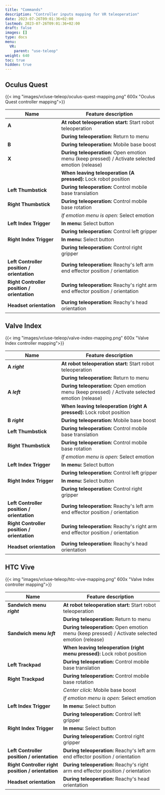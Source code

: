 ```yaml
---
title: "Commands"
description: "Controller inputs mapping for VR teleoperation"
date: 2023-07-26T09:01:36+02:00
lastmod: 2023-07-26T09:01:36+02:00
draft: false
images: []
type: docs
menu:
  VR:
    parent: "use-teleop"
weight: 640
toc: true
hidden: true
---
```


## Oculus Quest

{{< img "images/vr/use-teleop/oculus-quest-mapping.png" 600x "Oculus Quest controller mapping">}}

|Name|Feature description |
|----|--------------------|
|**A**|**At robot teleoperation start:** Start robot teleoperation|
|       |**During teleoperation:** Return to menu|
|**B**|**During teleoperation:** Mobile base boost|
|**X**|**During teleoperation:** Open emotion menu (keep pressed) / Activate selected emotion (release)|
|       |**When leaving teleoperation (A pressed):** Lock robot position|
|**Left Thumbstick**|**During teleoperation:** Control mobile base translation|
|**Right Thumbstick**|**During teleoperation:** Control mobile base rotation|
|                  |*If emotion menu is open:* Select emotion|
|**Left Index Trigger**|**In menu:** Select button|
|                      |**During teleoperation:** Control left gripper|
|**Right Index Trigger**|**In menu:** Select button|
|                       |**During teleoperation:** Control right gripper|
|**Left Controller position / orientation**|**During teleoperation:** Reachy's left arm end effector position / orientation|
|**Right Controller position / orientation**|**During teleoperation:** Reachy's right arm end effector position / orientation|
|**Headset orientation**|**During teleoperation:** Reachy's head orientation|


## Valve Index

{{< img "images/vr/use-teleop/valve-index-mapping.png" 600x "Valve Index controller mapping">}}

|Name|Feature description |
|----|--------------------|
|**A** ***right***|**At robot teleoperation start:** Start robot teleoperation|
|                |**During teleoperation:** Return to menu|
|**A** ***left***|**During teleoperation:** Open emotion menu (keep pressed) / Activate selected emotion (release)|
|                  |**When leaving teleoperation (right A pressed):** Lock robot position|
|**B** ***right***|**During teleoperation:** Mobile base boost|
|**Left Thumbstick**|**During teleoperation:** Control mobile base translation|
|**Right Thumbstick**|**During teleoperation:** Control mobile base rotation|
|                  |*If emotion menu is open:* Select emotion|
|**Left Index Trigger**|**In menu:** Select button|
|                      |**During teleoperation:** Control left gripper|
|**Right Index Trigger**|**In menu:** Select button|
|                       |**During teleoperation:** Control right gripper|
|**Left Controller position / orientation**|**During teleoperation:** Reachy's left arm end effector position / orientation|
|**Right Controller position / orientation**|**During teleoperation:** Reachy's right arm end effector position / orientation|
|**Headset orientation**|**During teleoperation:** Reachy's head orientation|

## HTC Vive

{{< img "images/vr/use-teleop/htc-vive-mapping.png" 600x "Valve Index controller mapping">}}

|Name|Feature description |
|----|--------------------|
|**Sandwich menu** ***right***|**At robot teleoperation start:** Start robot teleoperation|
|                |**During teleoperation:** Return to menu|
|**Sandwich menu** ***left***|**During teleoperation:** Open emotion menu (keep pressed) / Activate selected emotion (release)|
|                            |**When leaving teleoperation (right menu pressed):** Lock robot position|
|**Left Trackpad**|**During teleoperation:** Control mobile base translation|
|**Right Trackpad**|**During teleoperation:** Control mobile base rotation|
|                  |*Center click:* Mobile base boost|
|                  |*If emotion menu is open:* Select emotion|
|**Left Index Trigger**|**In menu:** Select button|
|                      |**During teleoperation:** Control left gripper|
|**Right Index Trigger**|**In menu:** Select button|
|                       |**During teleoperation:** Control right gripper|
|**Left Controller position / orientation**|**During teleoperation:** Reachy's left arm end effector position / orientation|
|**Right Controller right position / orientation**|**During teleoperation:** Reachy's right arm end effector position / orientation|
|**Headset orientation**|**During teleoperation:** Reachy's head orientation|


